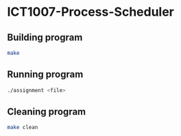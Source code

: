 # ICT1007-Process-Scheduler

## Building program

```sh
make
```

## Running program
```sh
./assignment <file>
```

## Cleaning program

```sh
make clean
```
